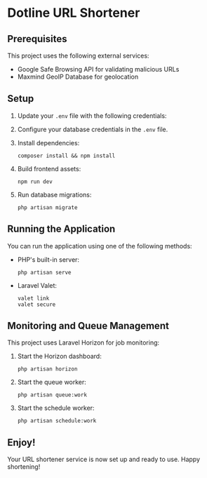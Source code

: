 # Dotline URL Shortener

## Prerequisites

This project uses the following external services:
- Google Safe Browsing API for validating malicious URLs
- Maxmind GeoIP Database for geolocation

## Setup

1. Update your `.env` file with the following credentials:

2. Configure your database credentials in the `.env` file.

3. Install dependencies:
   ```
   composer install && npm install
   ```

4. Build frontend assets:
   ```
   npm run dev
   ```

5. Run database migrations:
   ```
   php artisan migrate
   ```

## Running the Application

You can run the application using one of the following methods:

- PHP's built-in server:
  ```
  php artisan serve
  ```
- Laravel Valet:
  ```
  valet link
  valet secure
  ```

## Monitoring and Queue Management

This project uses Laravel Horizon for job monitoring:

1. Start the Horizon dashboard:
   ```
   php artisan horizon
   ```

2. Start the queue worker:
   ```
   php artisan queue:work
   ```

3. Start the schedule worker:
   ```
   php artisan schedule:work
   ```

## Enjoy!

Your URL shortener service is now set up and ready to use. Happy shortening!